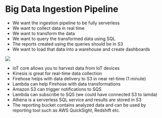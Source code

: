 # Big Data Ingestion Pipeline

- We want the ingestion pipeline to be fully serverless
- We want to collect data in real time
- We want to transform the data
- We want to query the transformed data using SQL
- The reports created using the queries should be in S3
- We want to load that data into a warehouse and create dashboards

![](2020-01-01-12-36-11.png)

- IoT core allows you to harvest data from IoT devices
- Kinesis is great for real-time data collection
- Firehose helps with data delivery to S3 in near rel-time (1 minute)
- Lambda can help Firehose with data transformations
- Amazon S3 can trigger notifications to SQS
- Lambda can subscribe to SQS (we could have connected S3 to lamda)
- Athena is a serverless SQL service and results are stored in S3
- The reporting bucket contains analyzed data and can be used by reporting tool such as AWS QuickSight, Redshift etc.

